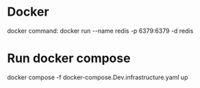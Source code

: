 # Docker
docker command: docker run --name redis -p 6379:6379 -d redis

# Run docker compose
docker compose -f docker-compose.Dev.infrastructure.yaml up